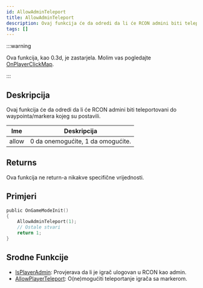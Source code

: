 ```yaml
---
id: AllowAdminTeleport
title: AllowAdminTeleport
description: Ovaj funkcija će da odredi da li će RCON admini biti teleportovani do waypointa/markera kojeg su postavili.
tags: []
---
```


:::warning

Ova funkcija, kao 0.3d, je zastarjela. Molim vas pogledajte [OnPlayerClickMap](../callbacks/OnPlayerClickMap.md).

:::

## Deskripcija

Ovaj funkcija će da odredi da li će RCON admini biti teleportovani do waypointa/markera kojeg su postavili.

| Ime   | Deskripcija                       |
| ----- | --------------------------------- |
| allow | 0 da onemogućite, 1 da omogućite. |

## Returns

Ova funkcija ne return-a nikakve specifične vrijednosti.

## Primjeri

```c
public OnGameModeInit()
{
    AllowAdminTeleport(1);
    // Ostale stvari
    return 1;
}
```

## Srodne Funkcije

- [IsPlayerAdmin](IsPlayerAdmin.md): Provjerava da li je igrač ulogovan u RCON kao admin.
- [AllowPlayerTeleport](AllowPlayerTeleport.md): O(ne)mogućiti teleportanje igrača sa markerom.
